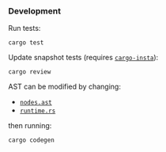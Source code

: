 
### Development

Run tests:
```
cargo test
```

Update snapshot tests (requires [`cargo-insta`](https://crates.io/crates/cargo-insta)):
```
cargo review
```

AST can be modified by changing:
- [`nodes.ast`](./src/ast/nodes.ast)
- [`runtime.rs`](./astgen/src/runtime.rs)

then running:
```
cargo codegen
```

